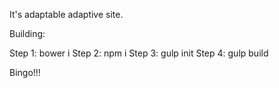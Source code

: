 It's adaptable adaptive site.

Building:

  Step 1: bower i
  Step 2: npm i
  Step 3: gulp init
  Step 4: gulp build

Bingo!!!
